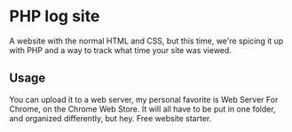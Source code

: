 # PHP log site
A website with the normal HTML and CSS, but this time, we're spicing it up with PHP and a way to track what time your site was viewed.
## Usage
You can upload it to a web server, my personal favorite is Web Server For Chrome, on the Chrome Web Store. It will all have to be put in one folder, and organized differently, but hey. Free website starter.
